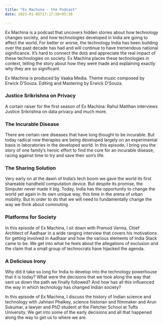 ```yaml
---
title: "Ex Machina - the Podcast"
date: 2023-01-05T17:17:58+05:30

---
```


Ex Machina is a podcast that uncovers hidden stories about how technology changes society, and how technologies developed in India are going to affect the world. For better or worse, the technology India has been building over the past decade has had and will continue to have tremendous national significance. It’s hard to connect the dots and appreciate the real impact of these technologies on society. Ex Machina places these technologies in context, telling the story about how they were made and explaining exactly why they are so significant.

Ex Machina is produced by Vaaka Media. Theme music composed by Erwick D’Souza. Editing and Mastering by Erwick D’Souza. 

### Justice Srikrishna on Privacy

A curtain raiser for the first season of Ex Machina: Rahul Matthan interviews Justice Srikrishna on data privacy and much more.

### The Incurable Disease

There are certain rare diseases that have long thought to be incurable.  But today radical new therapies are being developed largely on an experimental basis in laboratories in the developed world. In this episode, I bring you the story of one family’s heroic effort to find the cure for an incurable disease, racing against time to try and save their son’s life.

### The Sharing Solution

Very early on at the dawn of India’s tech boom we gave the world its first shareable handheld computation device. But despite its promise, the Simputer never made it big. Today, India has the opportunity to change the world yet again in its own unique way, this time in the arena of urban mobility. But in order to do that we will need to fundamentally change the way we think about commuting.

### Platforms for Society

In this episode of Ex Machina, I sit down with Pramod Varma, Chief Architect of Aadhaar in a wide ranging interview that covers his motivations for getting involved in Aadhaar and how the various elements of India Stack came to be. We get into what he feels about the allegations of exclusion and the claim that a small group of technocrats have hijacked the agenda.

### A Delicious Irony

Why did it take so long for India to develop into the technology powerhouse that it is today? What were the decisions that we took along the way that sent us down the path we finally followed? And how has all this influenced the way in which technology has changed Indian society?

In this episode of Ex Machina, I discuss the history of Indian science and technology with Jahnavi Phalkey, science historian and filmmaker and Arun Sukumar, a lawyer and PhD student at the Fletcher School at Tufts University. We get into some of the early decisions and all that happened along the way to get us to where we are.